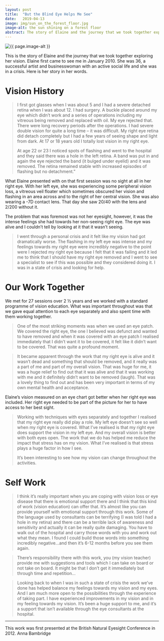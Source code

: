 ```yaml
---
layout: post
title:  "But the Blind Eye Helps Me See"
date:   2019-04-13
image: img/sun_on_the_forest_floor.jpg
image-alt: the sun shining on a forest floor
abstract: The story of Elaine and the journey that we took together exploring her vision. Elaine first came to see me in January 2010. She was 36, a successful artist and businesswoman with an active social life and she was in a crisis.
---
```

<img class="post-image" src="/{{ page.image | bust_cache }}" alt="{{ page.image-alt }}"/>

This is the story of Elaine and the journey that we took together exploring her vision. Elaine first came to see me in January 2010. She was 36, a successful artist and businesswoman with an active social life and she was in a crisis. Here is her story in her words.

# Vision History

> I first got glasses when I was about 5 and I had a severe detached retina when I was about 12. I had surgery. A buckle placed around my eye which didn’t work and a series of operations including my vitreous being removed and replaced with oil. My eye rejected that. There were long recovery periods after the operations. I had severe double vision for quite a long time – it was difficult. My right eye retina did detach completely but I had a few years of seeing shape and light from dark. At 17 or 18 years old I totally lost vision in my right eye.
>  
> At age 22 or 23 I noticed spots of flashing and went to the hospital and they said there was a hole in the left retina. A band was put in and again the eye rejected the band (it bulged under eyelid) and it was removed. The retina remained stable with increased episodes of flashing but no detachment.”

What Elaine presented with on that first session was no sight at all in her right eye. With her left eye, she was experiencing some peripheral vision loss, a vitreous veil floater which sometimes obscured her vision and flashing in an area across and to the right of her central vision. She was also wearing a -7D contact lens. That day she saw 20/40 with the lens and 2/200 without it.

The problem that was foremost was not her eyesight, however, it was the intense feelings she had towards her non-seeing right eye. The eye was alive and I couldn’t tell by looking at it that it wasn’t seeing.

> I went through a personal crisis and it felt like my vision had got dramatically worse. The flashing in my left eye was intense and my feelings towards my right eye were incredibly negative to the point were I rejected my right eye because I felt that it was failing and it led me to think that I should have my right eye removed and I went to see a specialist to see if this was possible and they considered doing it. I was in a state of crisis and looking for help.

# Our Work Together

We met for 27 sessions over 2 ½ years and we worked with a standard programme of vision education. What was important throughout was that we gave equal attention to each eye separately and also spent time with them working together.

> One of the most striking moments was when we used an eye patch. We covered the right eye, the one I believed was defunct and wanted to have removed and when it was covered with an eye patch I realised immediately that I didn’t want it to be covered, it felt like it didn’t want to be covered. That was quite a profound moment.

> It became apparent through the work that my right eye is alive and it wasn’t dead and something that should be removed, and it really was a part of me and part of my overall vision. That was huge for me, it was a huge relief to find out that it was alive and that it was working with me and it definitely didn’t want to be removed (laugh). That was a lovely thing to find out and has been very important in terms of my own mental health and acceptance.

Elaine’s vision measured on an eye chart got better when her right eye was included. Her right eye needed to be part of the picture for her to have access to her best sight.

> Working with techniques with eyes separately and together I realised that my right eye really did play a role. My left eye doesn’t see so well when my right eye is covered. What I’ve realised is that my right eye does support the vision in my left eye. And my overall vision is better with both eyes open. The work that we do has helped me reduce the impact that stress has on my vision. What I’ve realised is that stress plays a huge factor in how I see.
>  
> It’s been interesting to see how my vision can change throughout the activities.

 
# Self Work

> I think it’s really important when you are coping with vision loss or eye disease that there is emotional support there and I think that this kind of work (vision education) can offer that. It’s almost like you can provide yourself with emotional support through this work. Some of the language used by consultants can be terrifying (I was told I had a hole in my retina) and there can be a terrible lack of awareness and sensitivity and actually it can be really quite damaging. You have to walk out of the hospital and carry those words with you and work out what they mean. I found I could build those words into something incredibly negative…and then it’s 6-12 months before you see them again.

> There’s responsibility there with this work, you (my vision teacher) provide me with suggestions and tools which I can take on board or not take on board. It might be that I don’t get it immediately but through time and repetition…

> Looking back to when I was in such a state of crisis the work we’ve done has helped balance my feelings towards my vision and my eyes. And I am much more open to the possibilities through the experience of taking part. I have experienced improvements in my vision and in my feeling towards my vision. It’s been a huge support to me, and it’s a support that isn’t available through the eye consultants at the hospital.

---

This work was first presented at the British Natural Eyesight Conference in 2012. Anna Bambridge
